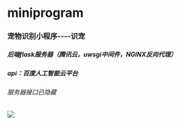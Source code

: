 # miniprogram
### 宠物识别小程序----识宠
##### 后端flask服务器（腾讯云，uwsgi中间件，NGINX反向代理）
##### api：百度人工智能云平台
###### 服务器接口已隐藏
![](https://github.com/skyfaker/miniprogram/tree/master/miniprogram/下载.png)
